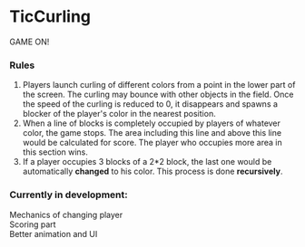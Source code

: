 # TicCurling
GAME ON!

### Rules
1. Players launch curling of different colors from a point in  the lower part of the screen. The curling may bounce with other objects in the field. Once the speed of the curling is reduced to 0, it disappears and spawns a blocker of the player's color in the nearest position.
2. When a line of blocks is completely occupied by players of whatever color, the game stops. The area including this line and above this line would be calculated for score. The player who occupies more area in this section wins.
3. If a player occupies 3 blocks of a 2*2 block, the last one would be automatically **changed** to his color. This process is done **recursively**.

### Currently in development:
Mechanics of changing player  
Scoring part  
Better animation and UI
